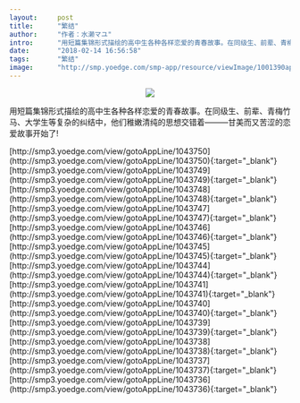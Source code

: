```yaml
---
layout:     post
title:      "繁结"
author:     "作者：水濑マユ"
intro:      "用短篇集锦形式描绘的高中生各种各样恋爱的青春故事。在同级生、前辈、青梅竹马、大学生等复杂的纠结中，他们稚嫩清纯的思想交错着———甘美而又苦涩的恋爱故事开始了!"
date:       "2018-02-14 16:56:58"
tags:       "繁结"
image:      "http://smp.yoedge.com/smp-app/resource/viewImage/1001390appline.png"
---
```

<div style="text-align: center">
<p><img src="http://smp.yoedge.com/smp-app/resource/viewImage/1001390appline.png"/></p>
</div>
<p class="post-meta">
<span>用短篇集锦形式描绘的高中生各种各样恋爱的青春故事。在同级生、前辈、青梅竹马、大学生等复杂的纠结中，他们稚嫩清纯的思想交错着———甘美而又苦涩的恋爱故事开始了!</span>
</p>
[http://smp3.yoedge.com/view/gotoAppLine/1043750](http://smp3.yoedge.com/view/gotoAppLine/1043750){:target="_blank"}
[http://smp3.yoedge.com/view/gotoAppLine/1043749](http://smp3.yoedge.com/view/gotoAppLine/1043749){:target="_blank"}
[http://smp3.yoedge.com/view/gotoAppLine/1043748](http://smp3.yoedge.com/view/gotoAppLine/1043748){:target="_blank"}
[http://smp3.yoedge.com/view/gotoAppLine/1043747](http://smp3.yoedge.com/view/gotoAppLine/1043747){:target="_blank"}
[http://smp3.yoedge.com/view/gotoAppLine/1043746](http://smp3.yoedge.com/view/gotoAppLine/1043746){:target="_blank"}
[http://smp3.yoedge.com/view/gotoAppLine/1043745](http://smp3.yoedge.com/view/gotoAppLine/1043745){:target="_blank"}
[http://smp3.yoedge.com/view/gotoAppLine/1043744](http://smp3.yoedge.com/view/gotoAppLine/1043744){:target="_blank"}
[http://smp3.yoedge.com/view/gotoAppLine/1043741](http://smp3.yoedge.com/view/gotoAppLine/1043741){:target="_blank"}
[http://smp3.yoedge.com/view/gotoAppLine/1043740](http://smp3.yoedge.com/view/gotoAppLine/1043740){:target="_blank"}
[http://smp3.yoedge.com/view/gotoAppLine/1043739](http://smp3.yoedge.com/view/gotoAppLine/1043739){:target="_blank"}
[http://smp3.yoedge.com/view/gotoAppLine/1043738](http://smp3.yoedge.com/view/gotoAppLine/1043738){:target="_blank"}
[http://smp3.yoedge.com/view/gotoAppLine/1043737](http://smp3.yoedge.com/view/gotoAppLine/1043737){:target="_blank"}
[http://smp3.yoedge.com/view/gotoAppLine/1043736](http://smp3.yoedge.com/view/gotoAppLine/1043736){:target="_blank"}


